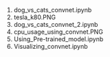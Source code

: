 1. dog_vs_cats_convnet.ipynb
2. tesla_k80.PNG
3. dog_vs_cats_convnet_2.ipynb
4. cpu_usage_using_convnet.PNG
5. Using_Pre-trained_model.ipynb
6. Visualizing_convnet.ipynb

